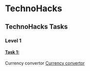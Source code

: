 # TechnoHacks

## TechnoHacks Tasks

### Level 1

#### [Task 1:](https://github.com/shyamgdev/TechnoHacks/tree/main/tasks/task-1)
Currency convertor [Currency convertor](https://technohacks.netlify.app/tasks/level-1/task-1/)